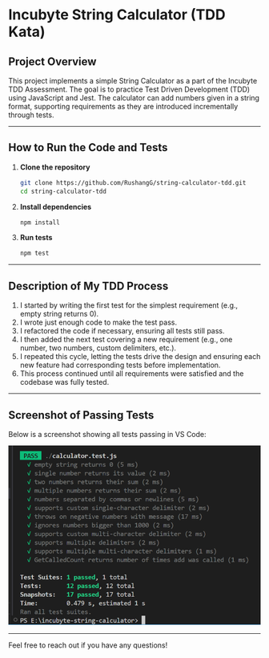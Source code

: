 # Incubyte String Calculator (TDD Kata)

## Project Overview

This project implements a simple String Calculator as a part of the Incubyte TDD Assessment. The goal is to practice Test Driven Development (TDD) using JavaScript and Jest. The calculator can add numbers given in a string format, supporting requirements as they are introduced incrementally through tests.

---

## How to Run the Code and Tests

1. **Clone the repository**
   ```bash
   git clone https://github.com/RushangG/string-calculator-tdd.git
   cd string-calculator-tdd
   ```

2. **Install dependencies**
   ```bash
   npm install
   ```

3. **Run tests**
   ```bash
   npm test
   ```

---

## Description of My TDD Process

1. I started by writing the first test for the simplest requirement (e.g., empty string returns 0).
2. I wrote just enough code to make the test pass.
3. I refactored the code if necessary, ensuring all tests still pass.
4. I then added the next test covering a new requirement (e.g., one number, two numbers, custom delimiters, etc.).
5. I repeated this cycle, letting the tests drive the design and ensuring each new feature had corresponding tests before implementation.
6. This process continued until all requirements were satisfied and the codebase was fully tested.

---

## Screenshot of Passing Tests

Below is a screenshot showing all tests passing in VS Code:

![Screenshot of passing tests](tests-passing.png)

---

Feel free to reach out if you have any questions!
